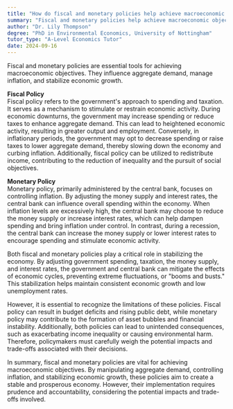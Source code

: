 ```yaml
---
title: "How do fiscal and monetary policies help achieve macroeconomic objectives?"
summary: "Fiscal and monetary policies help achieve macroeconomic objectives by influencing aggregate demand, controlling inflation, and stabilising economic growth."
author: "Dr. Lily Thompson"
degree: "PhD in Environmental Economics, University of Nottingham"
tutor_type: "A-Level Economics Tutor"
date: 2024-09-16
---
```


Fiscal and monetary policies are essential tools for achieving macroeconomic objectives. They influence aggregate demand, manage inflation, and stabilize economic growth.

**Fiscal Policy**  
Fiscal policy refers to the government's approach to spending and taxation. It serves as a mechanism to stimulate or restrain economic activity. During economic downturns, the government may increase spending or reduce taxes to enhance aggregate demand. This can lead to heightened economic activity, resulting in greater output and employment. Conversely, in inflationary periods, the government may opt to decrease spending or raise taxes to lower aggregate demand, thereby slowing down the economy and curbing inflation. Additionally, fiscal policy can be utilized to redistribute income, contributing to the reduction of inequality and the pursuit of social objectives.

**Monetary Policy**  
Monetary policy, primarily administered by the central bank, focuses on controlling inflation. By adjusting the money supply and interest rates, the central bank can influence overall spending within the economy. When inflation levels are excessively high, the central bank may choose to reduce the money supply or increase interest rates, which can help dampen spending and bring inflation under control. In contrast, during a recession, the central bank can increase the money supply or lower interest rates to encourage spending and stimulate economic activity.

Both fiscal and monetary policies play a critical role in stabilizing the economy. By adjusting government spending, taxation, the money supply, and interest rates, the government and central bank can mitigate the effects of economic cycles, preventing extreme fluctuations, or "booms and busts." This stabilization helps maintain consistent economic growth and low unemployment rates.

However, it is essential to recognize the limitations of these policies. Fiscal policy can result in budget deficits and rising public debt, while monetary policy may contribute to the formation of asset bubbles and financial instability. Additionally, both policies can lead to unintended consequences, such as exacerbating income inequality or causing environmental harm. Therefore, policymakers must carefully weigh the potential impacts and trade-offs associated with their decisions.

In summary, fiscal and monetary policies are vital for achieving macroeconomic objectives. By manipulating aggregate demand, controlling inflation, and stabilizing economic growth, these policies aim to create a stable and prosperous economy. However, their implementation requires prudence and accountability, considering the potential impacts and trade-offs involved.
    